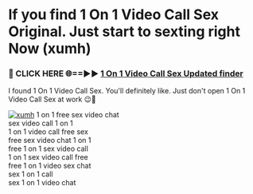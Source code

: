 # If you find 1 On 1 Video Call Sex Original. Just start to sexting right Now (xumh)

<h3>🔴 CLICK HERE 🌐==►► <a href="https://tinyurl.com/mtbk5fxa" rel="nofollow">1 On 1 Video Call Sex Updated finder</a></h3>

I found 1 On 1 Video Call Sex. You'll definitely like. Just don't open 1 On 1 Video Call Sex at work 😉💬

[![xumh](https://i.imgur.com/Q8WKrnY.jpeg)](https://tinyurl.com/mtbk5fxa)
1 on 1 free sex video chat<br>
sex video call 1 on 1<br>
1 on 1 video call free sex<br>
free sex video chat 1 on 1<br>
free 1 on 1 sex video call<br>
1 on 1 sex video call free<br>
free 1 on 1 video sex chat<br>
sex 1 on 1 call<br>
sex 1 on 1 video chat